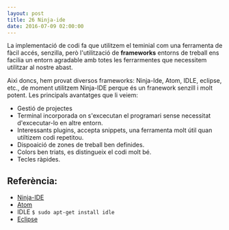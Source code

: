 ```yaml
---
layout: post
title: 26 Ninja-ide
date: 2016-07-09 02:00:00
---
```


La implementació de codi fa que utilitzem el teminial com una ferramenta de fàcil accés, senzilla, però l'utilització de **frameworks** entorns de treball ens facilia un entorn agradable amb totes les ferrarmentes que necessitem utilitzar al nostre abast.

Aixì doncs, hem provat diversos frameworks: Ninja-Ide, Atom, IDLE, eclipse,  etc., de moment utilitzem Ninja-IDE perque és un franework senzill i molt potent. Les principals avantatges que li veiem:

- Gestió de projectes
- Terminal incorporada on s'excecutan el programari sense necessitat d'excecutar-lo en altre entorn.
- Interessants plugins, accepta snippets, una ferramenta molt útil quan utiltizem codi repetitou.
- Dispoaició de zones de treball ben definides.
- Colors ben triats, es distingueix el codi molt bé.
- Tecles ràpides.

## Referència:

- [Ninja-IDE](http://ninja-ide.org/)
- [Atom](https://atom.io/)
- IDLE `$ sudo apt-get install idle`
- [Eclipse](https://eclipse.org/downloads/)

